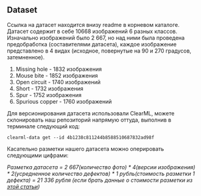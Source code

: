 ## Dataset
Ссылка на датасет находится внизу readme в корневом каталоге. 
Датасет содержит в себе 10668 изображений 6 разных классов. Изначально изображений было 2 667,
но над ними была проведена предобработка (составителями датасета), каждое изображение представлено в 4 видах (исходное, повернутые на 90 и 270 градусов, затемненное).

1. Missing hole - 1832 изображения
2. Mouse bite - 1852 изображения
3. Open circuit - 1740 изображений
4. Short - 1732 изображения
5. Spur - 1752 изображения
6. Spurious copper - 1760 изображений

Для версионирования датасета использовали ClearML, можете склонировать наш репозиторий напрямую оттуда, выполнив в терминале следующий код:

```clearml-data get --id 4b1238c811244b8588510687832ad98f```

Касательно разметки нашего датасета можно оперировать следующими цифрами:

*Разметка датасета = 2 667(количество фото) * 4(версии изображения) * 2(усредненное количество дефектов) * 1 рубль(стоимость разметки 1 дефекта) = 21 336 рубля (если брать данные о стоимости разметки из [этой статьи](https://yandex.ru/blog/toloka/case-study-japan))* 
